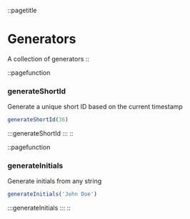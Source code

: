 ::pagetitle
# Generators
A collection of generators
::

::pagefunction
### generateShortId
Generate a unique short ID based on the current timestamp
```js [js]
generateShortId(36)
```
:::generateShortId
:::
::

::pagefunction
### generateInitials
Generate initials from any string
```js [js]
generateInitials('John Doe')
```
:::generateInitials
:::
::

